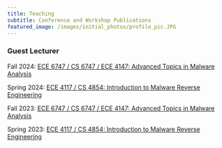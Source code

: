 ```yaml
---
title: Teaching
subtitle: Conference and Workshop Publications
featured_image: /images/initial_photos/profile_pic.JPG
---
```



### Guest Lecturer

Fall 2024: [ECE 6747 / CS 6747 / ECE 4147: Advanced Topics in Malware Analysis](https://saltaformaggio.ece.gatech.edu/teaching/fall2024/adv-topics-mlwr/)

Spring 2024: [ECE 4117 / CS 4854: Introduction to Malware Reverse Engineering](https://saltaformaggio.ece.gatech.edu/teaching/spring2024/intro-re/)

Fall 2023: [ECE 6747 / CS 6747 / ECE 4147: Advanced Topics in Malware Analysis](https://saltaformaggio.ece.gatech.edu/teaching/fall2023/adv-topics-mlwr/)

Spring 2023: [ECE 4117 / CS 4854: Introduction to Malware Reverse Engineering](https://saltaformaggio.ece.gatech.edu/teaching/spring2023/intro-re/)

